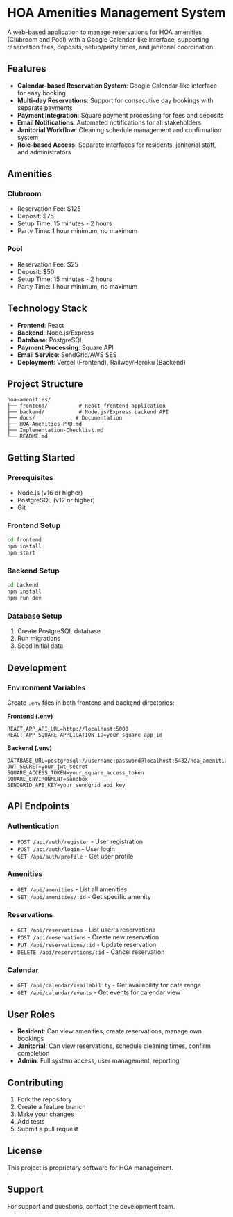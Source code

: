 # HOA Amenities Management System

A web-based application to manage reservations for HOA amenities (Clubroom and Pool) with a Google Calendar-like interface, supporting reservation fees, deposits, setup/party times, and janitorial coordination.

## Features

- **Calendar-based Reservation System**: Google Calendar-like interface for easy booking
- **Multi-day Reservations**: Support for consecutive day bookings with separate payments
- **Payment Integration**: Square payment processing for fees and deposits
- **Email Notifications**: Automated notifications for all stakeholders
- **Janitorial Workflow**: Cleaning schedule management and confirmation system
- **Role-based Access**: Separate interfaces for residents, janitorial staff, and administrators

## Amenities

### Clubroom
- Reservation Fee: $125
- Deposit: $75
- Setup Time: 15 minutes - 2 hours
- Party Time: 1 hour minimum, no maximum

### Pool
- Reservation Fee: $25
- Deposit: $50
- Setup Time: 15 minutes - 2 hours
- Party Time: 1 hour minimum, no maximum

## Technology Stack

- **Frontend**: React
- **Backend**: Node.js/Express
- **Database**: PostgreSQL
- **Payment Processing**: Square API
- **Email Service**: SendGrid/AWS SES
- **Deployment**: Vercel (Frontend), Railway/Heroku (Backend)

## Project Structure

```
hoa-amenities/
├── frontend/          # React frontend application
├── backend/           # Node.js/Express backend API
├── docs/             # Documentation
├── HOA-Amenities-PRD.md
├── Implementation-Checklist.md
└── README.md
```

## Getting Started

### Prerequisites

- Node.js (v16 or higher)
- PostgreSQL (v12 or higher)
- Git

### Frontend Setup

```bash
cd frontend
npm install
npm start
```

### Backend Setup

```bash
cd backend
npm install
npm run dev
```

### Database Setup

1. Create PostgreSQL database
2. Run migrations
3. Seed initial data

## Development

### Environment Variables

Create `.env` files in both frontend and backend directories:

**Frontend (.env)**
```
REACT_APP_API_URL=http://localhost:5000
REACT_APP_SQUARE_APPLICATION_ID=your_square_app_id
```

**Backend (.env)**
```
DATABASE_URL=postgresql://username:password@localhost:5432/hoa_amenities
JWT_SECRET=your_jwt_secret
SQUARE_ACCESS_TOKEN=your_square_access_token
SQUARE_ENVIRONMENT=sandbox
SENDGRID_API_KEY=your_sendgrid_api_key
```

## API Endpoints

### Authentication
- `POST /api/auth/register` - User registration
- `POST /api/auth/login` - User login
- `GET /api/auth/profile` - Get user profile

### Amenities
- `GET /api/amenities` - List all amenities
- `GET /api/amenities/:id` - Get specific amenity

### Reservations
- `GET /api/reservations` - List user's reservations
- `POST /api/reservations` - Create new reservation
- `PUT /api/reservations/:id` - Update reservation
- `DELETE /api/reservations/:id` - Cancel reservation

### Calendar
- `GET /api/calendar/availability` - Get availability for date range
- `GET /api/calendar/events` - Get events for calendar view

## User Roles

- **Resident**: Can view amenities, create reservations, manage own bookings
- **Janitorial**: Can view reservations, schedule cleaning times, confirm completion
- **Admin**: Full system access, user management, reporting

## Contributing

1. Fork the repository
2. Create a feature branch
3. Make your changes
4. Add tests
5. Submit a pull request

## License

This project is proprietary software for HOA management.

## Support

For support and questions, contact the development team.

